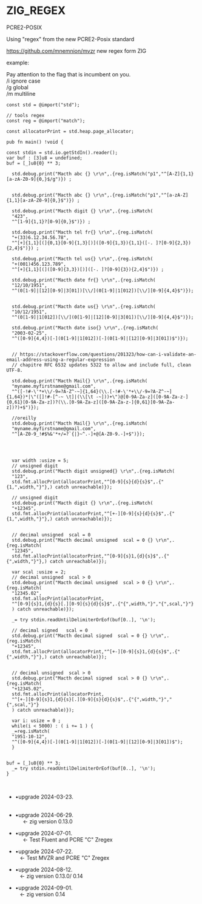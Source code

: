 # ZIG_REGEX
PCRE2-POSIX  
  
  


Using "regex" from the new PCRE2-Posix standard<br>

https://github.com/mnemnion/mvzr  new regex form ZIG

example:<br>

Pay attention to the flag that is incumbent on you.<br>
/i ignore case<br>
/g global <br>
/m multiline <br>


```
const std = @import("std");

// tools regex
const reg = @import("match");

const allocatorPrint = std.heap.page_allocator;

pub fn main() !void {

const stdin = std.io.getStdIn().reader();
var buf : [3]u8 = undefined;
buf = [_]u8{0} ** 3;

  std.debug.print("Macth abc {} \r\n",.{reg.isMatch("p1","^[A-Z]{1,1}[a-zA-Z0-9]{0,}$/g")}) ;


  std.debug.print("Macth abc {} \r\n",.{reg.isMatch("p1","^[a-zA-Z]{1,1}[a-zA-Z0-9]{0,}$")}) ;

  std.debug.print("Macth digit {} \r\n",.{reg.isMatch(
  "423",
  "^[1-9]{1,1}?[0-9]{0,}$")}) ;

  std.debug.print("Macth tel fr{} \r\n",.{reg.isMatch(
  "+(33)6.12.34.56.78",
  "^[+]{1,1}[(]{0,1}[0-9]{1,3}[)]([0-9]{1,3}){1,1}([-. ]?[0-9]{2,3}){2,4}$")}) ;

  std.debug.print("Macth tel us{} \r\n",.{reg.isMatch(
  "+(001)456.123.789",
  "^[+]{1,1}[(]([0-9]{3,3})[)]([-. ]?[0-9]{3}){2,4}$")}) ;
  
  std.debug.print("Macth date fr{} \r\n",.{reg.isMatch(
  "12/10/1951",
  "^(0[1-9]|[12][0-9]|3[01])[\\/](0[1-9]|1[012])[\\/][0-9]{4,4}$")});


  std.debug.print("Macth date us{} \r\n",.{reg.isMatch(
  "10/12/1951",
  "^(0[1-9]|1[012])[\\/](0[1-9]|[12][0-9]|3[01])[\\/][0-9]{4,4}$")});

  std.debug.print("Macth date iso{} \r\n",.{reg.isMatch(
  "2003-02-25",
  "^([0-9]{4,4})[-](0[1-9]|1[012])[-](0[1-9]|[12][0-9]|3[01])$")});


  // https://stackoverflow.com/questions/201323/how-can-i-validate-an-email-address-using-a-regular-expression
  // chapitre RFC 6532 updates 5322 to allow and include full, clean UTF-8.

  std.debug.print("Macth Mail{} \r\n",.{reg.isMatch(
  "myname.myfirstname@gmail.com",
  "^([-!#-\'*+\\/-9=?A-Z^-~]{1,64}(\\.[-!#-\'*+\\/-9=?A-Z^-~]{1,64})*|\"([]!#-[^-~ \t]|(\\[\t -~]))+\")@[0-9A-Za-z]([0-9A-Za-z-]{0,61}[0-9A-Za-z])?(\\.[0-9A-Za-z]([0-9A-Za-z-]{0,61}[0-9A-Za-z])?)+$")});

  //oreilly
  std.debug.print("Macth Mail{} \r\n",.{reg.isMatch(
  "myname.myfirstname@gmail.com",
  "^[A-Z0-9_!#$%&'*+/=?`{|}~^.-]+@[A-Z0-9.-]+$")});




  var width :usize = 5;
  // unsigned digit
  std.debug.print("Macth digit unsigned{} \r\n",.{reg.isMatch(
  "123",
  std.fmt.allocPrint(allocatorPrint,"^[0-9]{s}{d}{s}$",.{"{1,",width,"}"},) catch unreachable)});

  // unsigned digit
  std.debug.print("Macth digit {} \r\n",.{reg.isMatch(
  "+12345",
  std.fmt.allocPrint(allocatorPrint,"^[+-][0-9]{s}{d}{s}$",.{"{1,",width,"}"},) catch unreachable)});

  
  // decimal unsigned  scal = 0
  std.debug.print("Macth decimal unsigned  scal = 0 {} \r\n",.{reg.isMatch(
  "12345",
  std.fmt.allocPrint(allocatorPrint,"^[0-9]{s}1,{d}{s}$",.{"{",width,"}"},) catch unreachable)});

  var scal :usize = 2;
  // decimal unsigned  scal > 0
  std.debug.print("Macth decimal unsigned  scal > 0 {} \r\n",.{reg.isMatch(
  "12345.02",
  std.fmt.allocPrint(allocatorPrint,
  "^[0-9]{s}1,{d}{s}[.][0-9]{s}{d}{s}$",.{"{",width,"}","{",scal,"}"}
  ) catch unreachable)});

  _= try stdin.readUntilDelimiterOrEof(buf[0..], '\n');
  
  // decimal signed   scal = 0
  std.debug.print("Macth decimal signed  scal = 0 {} \r\n",.{reg.isMatch(
  "+12345",
  std.fmt.allocPrint(allocatorPrint,"^[+-][0-9]{s}1,{d}{s}$",.{"{",width,"}"},) catch unreachable)});


  // decimal unsigned  scal > 0
  std.debug.print("Macth decimal signed  scal > 0 {} \r\n",.{reg.isMatch(
  "+12345.02",
  std.fmt.allocPrint(allocatorPrint,
  "^[+-][0-9]{s}1,{d}{s}[.][0-9]{s}{d}{s}$",.{"{",width,"}","{",scal,"}"}
  ) catch unreachable)});

  var i: usize = 0 ;
  while(i < 5000) : ( i += 1 ) {
  _=reg.isMatch(
  "1951-10-12",
  "^([0-9]{4,4})[-](0[1-9]|1[012])[-](0[1-9]|[12][0-9]|3[01])$");
  }


buf = [_]u8{0} ** 3;
  _= try stdin.readUntilDelimiterOrEof(buf[0..], '\n');
}

```
<BR />

*   •upgrade 2024-03-23.<BR /> 

*   •upgrade 2024-06-29.<BR /> 
&nbsp;&nbsp;&nbsp;&larr;&nbsp;zig version    0.13.0<BR />


*   •upgrade 2024-07-01.<BR /> 
&nbsp;&nbsp;&nbsp;&larr;&nbsp;Test Fluent and PCRE "C"   Zregex<BR /> 


*   •upgrade 2024-07-22.<BR /> 
&nbsp;&nbsp;&nbsp;&larr;&nbsp;Test MVZR and PCRE "C"   Zregex<BR /> 

*   •upgrade 2024-08-12.<BR /> 
&nbsp;&nbsp;&nbsp;&larr;&nbsp;zig version    0.13.0/ 0.14 <BR />

*   •upgrade 2024-09-01.<BR /> 
&nbsp;&nbsp;&nbsp;&larr;&nbsp;zig version    0.14 <BR />